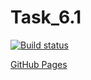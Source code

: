 # Task_6.1

[![Build status](https://ci.appveyor.com/api/projects/status/c8rch0o4s8htv19c?svg=true)](https://ci.appveyor.com/project/DiRover/ahj-homework-dnd-6-1-a)


[GitHub Pages](https://dirover.github.io/ahj-homework-dnd-6.1-a-/)